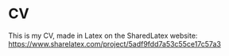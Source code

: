 # CV
This is my CV, made in Latex on the SharedLatex website: https://www.sharelatex.com/project/5adf9fdd7a53c55ce17c57a3
